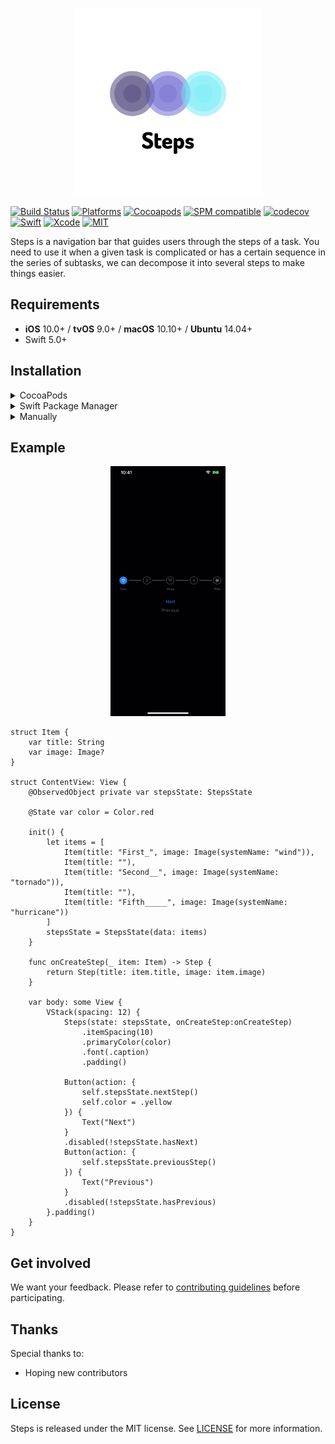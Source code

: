 <p align="center">
  <img src="https://raw.githubusercontent.com/asam139/Steps/master/Assets/logo.png" title="steps" width="300">
</p>

[![Build Status](https://github.com/asam139/Steps/workflows/Steps/badge.svg?branch=master)](https://github.com/asam139/Steps/actions)
[![Platforms](https://img.shields.io/badge/platforms-iOS%20%7C%20tvOS%20%7C%20macOS-lightgrey.svg)](https://github.com/asam139/Steps)
[![Cocoapods](https://img.shields.io/cocoapods/v/Steps.svg)](https://cocoapods.org/pods/Steps)
[![SPM compatible](https://img.shields.io/badge/SPM-Compatible-brightgreen.svg?style=flat)](https://swift.org/package-manager/)
[![codecov](https://codecov.io/gh/asam139/Steps/branch/master/graph/badge.svg)](https://codecov.io/gh/asam139/Steps)
[![Swift](https://img.shields.io/badge/Swift-5.0-orange.svg)](https://swift.org)
[![Xcode](https://img.shields.io/badge/Xcode-11.4-blue.svg)](https://developer.apple.com/xcode)
[![MIT](https://img.shields.io/badge/License-MIT-red.svg)](https://opensource.org/licenses/MIT)

Steps is a navigation bar that guides users through the steps of a task. You need to use it when a given task is complicated or has a certain sequence in the series of subtasks, we can decompose it into several steps to make things easier.

## Requirements

- **iOS** 10.0+ / **tvOS** 9.0+ / **macOS** 10.10+ / **Ubuntu** 14.04+
- Swift 5.0+

## Installation

<details>
<summary>CocoaPods</summary>
<p>To integrate Steps into your Xcode project using <a href="http://cocoapods.org">CocoaPods</a>, specify it in your <code>Podfile</code>:</p>

<pre><code class="ruby language-ruby">pod 'Steps'</code></pre>
</details>

<details>
<summary>Swift Package Manager</summary>
<p>You can use <a href="https://swift.org/package-manager">The Swift Package Manager</a> to install <code>Steps</code> by adding the proper description to your <code>Package.swift</code> file:</p>

<pre><code class="swift language-swift">import PackageDescription

let package = Package(
    name: "YOUR_PROJECT_NAME",
    targets: [],
    dependencies: [
        .package(url: "https://github.com/asam139/Steps.git", from: "0.2.0")
    ]
)
</code></pre>

<p>Next, add <code>Steps</code> to your targets dependencies like so:</p>
<pre><code class="swift language-swift">.target(
    name: "YOUR_TARGET_NAME",
    dependencies: [
        "Steps",
    ]
),</code></pre>
<p>Then run <code>swift package update</code>.</p>
</details>



<details>
<summary>Manually</summary>
<p>Add the Steps project to your Xcode project</p>
</details>

## Example

<p align="center">
  <img src="https://raw.githubusercontent.com/asam139/Steps/master/Assets/example.gif" title="stepsexample" height="400">
</p>

<pre><code class="swift language-swift">struct Item {
    var title: String
    var image: Image?
}

struct ContentView: View {
    @ObservedObject private var stepsState: StepsState<Item>

    @State var color = Color.red

    init() {
        let items = [
            Item(title: "First_", image: Image(systemName: "wind")),
            Item(title: ""),
            Item(title: "Second__", image: Image(systemName: "tornado")),
            Item(title: ""),
            Item(title: "Fifth_____", image: Image(systemName: "hurricane"))
        ]
        stepsState = StepsState(data: items)
    }

    func onCreateStep(_ item: Item) -> Step {
        return Step(title: item.title, image: item.image)
    }

    var body: some View {
        VStack(spacing: 12) {
            Steps(state: stepsState, onCreateStep:onCreateStep)
                .itemSpacing(10)
                .primaryColor(color)
                .font(.caption)
                .padding()

            Button(action: {
                self.stepsState.nextStep()
                self.color = .yellow
            }) {
                Text("Next")
            }
            .disabled(!stepsState.hasNext)
            Button(action: {
                self.stepsState.previousStep()
            }) {
                Text("Previous")
            }
            .disabled(!stepsState.hasPrevious)
        }.padding()
    }
}</code></pre>


## Get involved

We want your feedback.
Please refer to [contributing guidelines](https://github.com/asam139/Steps/tree/master/CONTRIBUTING.md) before participating.

## Thanks

Special thanks to:

- Hoping new contributors

## License

Steps is released under the MIT license. See [LICENSE](https://github.com/asam139/Steps/blob/master/LICENSE) for more information.
